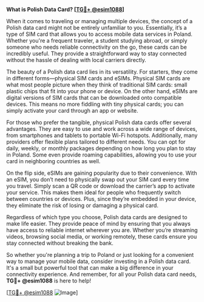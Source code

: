 **What is Polish Data Card? [[TG💪+ @esim1088](https://t.me/s/esim1088)]**

When it comes to traveling or managing multiple devices, the concept of a Polish data card might not be entirely unfamiliar to you. Essentially, it’s a type of SIM card that allows you to access mobile data services in Poland. Whether you're a frequent traveler, a student studying abroad, or simply someone who needs reliable connectivity on the go, these cards can be incredibly useful. They provide a straightforward way to stay connected without the hassle of dealing with local carriers directly.

The beauty of a Polish data card lies in its versatility. For starters, they come in different forms—physical SIM cards and eSIMs. Physical SIM cards are what most people picture when they think of traditional SIM cards: small plastic chips that fit into your phone or device. On the other hand, eSIMs are digital versions of SIM cards that can be downloaded onto compatible devices. This means no more fiddling with tiny physical cards; you can simply activate your card through an app or website.

For those who prefer the tangible, physical Polish data cards offer several advantages. They are easy to use and work across a wide range of devices, from smartphones and tablets to portable Wi-Fi hotspots. Additionally, many providers offer flexible plans tailored to different needs. You can opt for daily, weekly, or monthly packages depending on how long you plan to stay in Poland. Some even provide roaming capabilities, allowing you to use your card in neighboring countries as well.

On the flip side, eSIMs are gaining popularity due to their convenience. With an eSIM, you don’t need to physically swap out your SIM card every time you travel. Simply scan a QR code or download the carrier’s app to activate your service. This makes them ideal for people who frequently switch between countries or devices. Plus, since they’re embedded in your device, they eliminate the risk of losing or damaging a physical card.

Regardless of which type you choose, Polish data cards are designed to make life easier. They provide peace of mind by ensuring that you always have access to reliable internet wherever you are. Whether you’re streaming videos, browsing social media, or working remotely, these cards ensure you stay connected without breaking the bank.

So whether you're planning a trip to Poland or just looking for a convenient way to manage your mobile data, consider investing in a Polish data card. It's a small but powerful tool that can make a big difference in your connectivity experience. And remember, for all your Polish data card needs, **TG💪+ @esim1088** is here to help!

[[TG💪+ @esim1088](https://t.me/s/esim1088) ![Image](https://i.postimg.cc/Y0z9fWf4/image.png)]